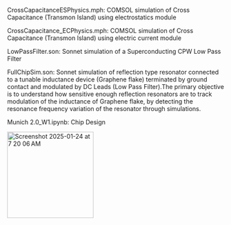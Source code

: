 CrossCapacitanceESPhysics.mph: COMSOL simulation of Cross Capacitance (Transmon Island) using electrostatics module

CrossCapacitance_ECPhysics.mph: COMSOL simulation of Cross Capacitance (Transmon Island) using electric current module

LowPassFilter.son: Sonnet simulation of a Superconducting CPW Low Pass Filter

FullChipSim.son: Sonnet simulation of reflection type resonator connected to a tunable inductance device (Graphene flake) terminated by ground contact and modulated by DC Leads (Low Pass Filter).The primary objective is to understand how sensitive enough reflection resonators are to track modulation of the inductance of Graphene flake, by detecting the resonance frequency variation of the resonator through simulations.

Munich 2.0_W1.ipynb: Chip Design

<img width="200" alt="Screenshot 2025-01-24 at 7 20 06 AM" src="https://github.com/user-attachments/assets/5dd182ca-0c4c-4355-bf27-6eea7d3ffb39" />
